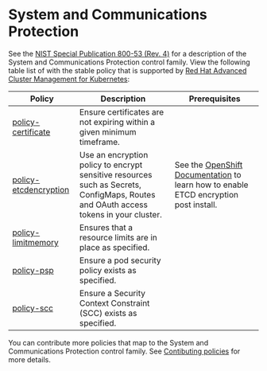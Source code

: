 # System and Communications Protection

See the [NIST Special Publication 800-53 (Rev. 4)](https://nvd.nist.gov/800-53/Rev4/control/SC-1) for a description of the System and Communications Protection control family. View the following table list of with the stable policy that is supported by [Red Hat Advanced Cluster Management for Kubernetes](https://access.redhat.com/documentation/en-us/red_hat_advanced_cluster_management_for_kubernetes/2.2/html/security/governance-and-risk#managing-certificate-policies):

Policy  | Description | Prerequisites
------- | ----------- | -------------
[policy-certificate](../SC-System-and-Communications-Protection/policy-certificate.yaml) | Ensure certificates are not expiring within a given minimum timeframe. |
[policy-etcdencryption](../SC-System-and-Communications-Protection/policy-etcdencryption.yaml) | Use an encryption policy to encrypt sensitive resources such as Secrets, ConfigMaps, Routes and OAuth access tokens in your cluster.  | See the [OpenShift Documentation](https://access.redhat.com/documentation/en-us/openshift_container_platform/4.7/html/security_and_compliance/encrypting-etcd#enabling-etcd-encryption_encrypting-etcd) to learn how to enable ETCD encryption post install.
[policy-limitmemory](../SC-System-and-Communications-Protection/policy-limitmemory.yaml) | Ensures that a resource limits are in place as specified. |
[policy-psp](../SC-System-and-Communications-Protection/policy-psp.yaml) | Ensure a pod security policy exists as specified. |
[policy-scc](../SC-System-and-Communications-Protection/policy-scc.yaml) | Ensure a Security Context Constraint (SCC) exists as specified. |

You can contribute more policies that map to the System and Communications Protection control family. See [Contibuting policies](https://github.com/open-cluster-management/policy-collection/blob/main/docs/CONTRIBUTING.md) for more details.
